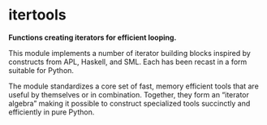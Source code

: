 # itertools

**Functions creating iterators for efficient looping.**

This module implements a number of iterator building blocks inspired by constructs from APL, Haskell, and SML. Each has been recast in a form suitable for Python.

The module standardizes a core set of fast, memory efficient tools that are useful by themselves or in combination. Together, they form an “iterator algebra” making it possible to construct specialized tools succinctly and efficiently in pure Python.